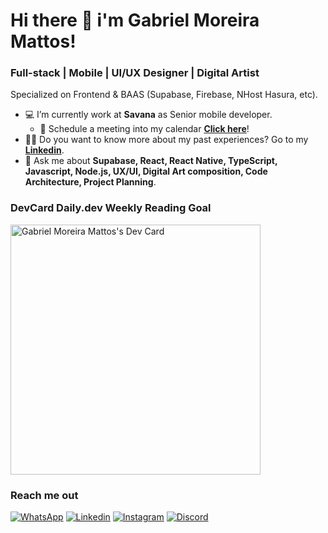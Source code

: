 # Hi there 👋 i'm Gabriel Moreira Mattos!

### Full-stack | Mobile | UI/UX Designer | Digital Artist
Specialized on Frontend & BAAS (Supabase, Firebase, NHost Hasura, etc).

- 💻 I’m currently work at **Savana** as Senior mobile developer.
  - 📅 Schedule a meeting into my calendar [**Click here**](https://cal.com/codemoreira)!
- 👨‍💻 Do you want to know more about my past experiences? Go to my [**Linkedin**](https://www.linkedin.com/in/moreiracode/).
- 💬 Ask me about **Supabase, React, React Native, TypeScript, Javascript, Node.js, UX/UI, Digital Art composition, Code Architecture, Project Planning**.

### DevCard Daily.dev Weekly Reading Goal
<a href="https://app.daily.dev/CodeMoreira"><img src="https://api.daily.dev/devcards/4ec200c5c73c486fa3fd832529814151.png?r=1xu" width="400" alt="Gabriel Moreira Mattos's Dev Card"/></a>

### Reach me out
[![WhatsApp](https://img.shields.io/badge/WhatsApp-25D366?style=for-the-badge&logo=whatsapp&logoColor=white)](https://wa.me/5511987860899)
[![Linkedin](https://img.shields.io/badge/LinkedIn-0077B5?style=for-the-badge&logo=linkedin&logoColor=white)](https://www.linkedin.com/in/moreiracode/)
[![Instagram](https://img.shields.io/badge/Instagram-E4405F?style=for-the-badge&logo=instagram&logoColor=white)](https://www.instagram.com/cloudsproduction/)
[![Discord](https://img.shields.io/badge/Discord-7289DA?style=for-the-badge&logo=discord&logoColor=white)](https://discord.com/invite/n9rmHzwx)
